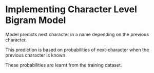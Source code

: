 # Implementing Character Level Bigram Model

Model predicts next character in a name depending on the previous character.

This prediction is based on probabilities of next-character when the previous character is known.

These probabilities are learnt from the training dataset.


